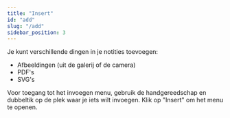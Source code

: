 ```yaml
---
title: "Insert"
id: "add"
slug: "/add"
sidebar_position: 3
---
```


Je kunt verschillende dingen in je notities toevoegen:

* Afbeeldingen (uit de galerij of de camera)
* PDF's
* SVG's

Voor toegang tot het invoegen menu, gebruik de handgereedschap en dubbeltik op de plek waar je iets wilt invoegen. Klik op "Insert" om het menu te openen.
